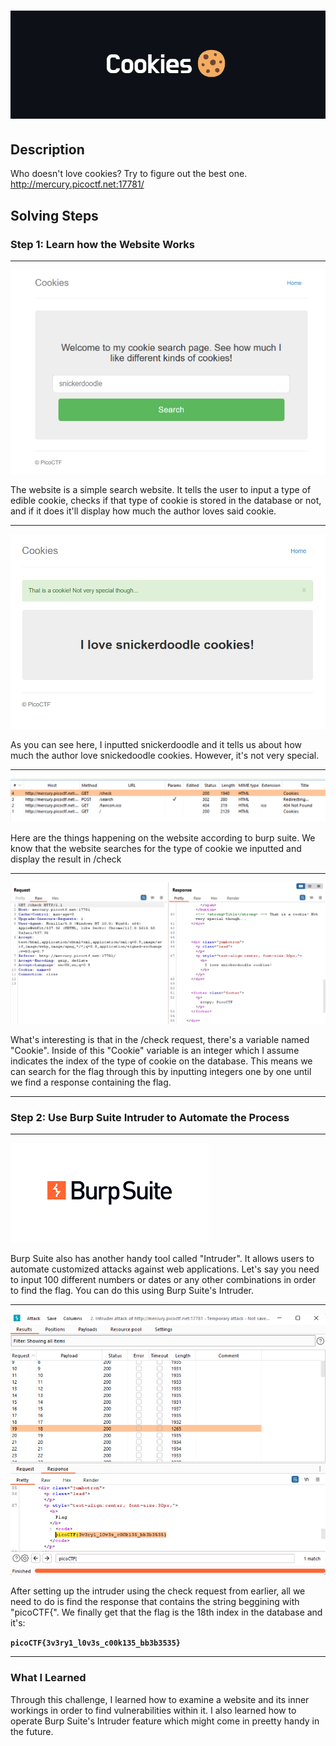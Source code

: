 # ![Title](additional-files/cookies-title.png)

## Description

Who doesn't love cookies? Try to figure out the best one. http://mercury.picoctf.net:17781/

## Solving Steps

### Step 1: Learn how the Website Works

---

![Website Display](additional-files/website-display.png)

The website is a simple search website. It tells the user to input a type of edible cookie, checks if that type of cookie is stored in the database or not, and if it does it'll display how much the author loves said cookie.

---

![Search result](additional-files/search-result.png)

As you can see here, I inputted snickerdoodle and it tells us about how much the author love snickedoodle cookies. However, it's not very special.

---

![Burp Suite Result](additional-files/burpsuite-results.png)

Here are the things happening on the website according to burp suite. We know that the website searches for the type of cookie we inputted and display the result in /check

---

![Check Result](additional-files/check-results.png)

What's interesting is that in the /check request, there's a variable named "Cookie". Inside of this "Cookie" variable is an integer which I assume indicates the index of the type of cookie on the database. This means we can search for the flag through this by inputting integers one by one until we find a response containing the flag.

---

### Step 2: Use Burp Suite Intruder to Automate the Process

---

![Burp Suite Logo](additional-files/burpsuite.png)

Burp Suite also has another handy tool called "Intruder". It allows users to automate customized attacks against web applications. Let's say you need to input 100 different numbers or dates or any other combinations in order to find the flag. You can do this using Burp Suite's Intruder.

---

![Burp Suite Logo](additional-files/flag.png)

After setting up the intruder using the check request from earlier, all we need to do is find the response that contains the string beggining with "picoCTF{". We finally get that the flag is the 18th index in the database and it's:

**`picoCTF{3v3ry1_l0v3s_c00k135_bb3b3535}`**

---

### What I Learned

Through this challenge, I learned how to examine a website and its inner workings in order to find vulnerabilities within it. I also learned how to operate Burp Suite's Intruder feature which might come in preetty handy in the future.
